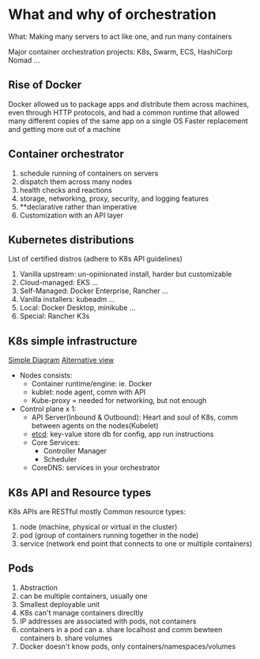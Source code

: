 # What and why of orchestration
What:
Making many servers to act like one, and run many containers

Major container orchestration projects:
K8s, Swarm, ECS, HashiCorp Nomad ...

## Rise of Docker
Docker allowed us to package apps and distribute them across machines, even through HTTP protocols, and had a common runtime that allowed many different copies of the same app on a single OS
Faster replacement and getting more out of a machine

## Container orchestrator
1. schedule running of containers on servers
2. dispatch them across many nodes
3. health checks and reactions
4. storage, networking, proxy, security, and logging features
5. **declarative rather than imperative
6. Customization with an API layer

## Kubernetes distributions
List of certified distros (adhere to K8s API guidelines)
<!-- https://www.cncf.io/certification/software-conformance/ -->
1. Vanilla upstream: un-opinionated install, harder but customizable
2. Cloud-managed: EKS ...
3. Self-Managed: Docker Enterprise, Rancher ...
4. Vanilla installers: kubeadm ...
5. Local: Docker Desktop, minikube ...
6. Special: Rancher K3s

## K8s simple infrastructure
[Simple Diagram](diagrams/K8s-Simple-Infra.png)
[Alternative view](diagrams/K8s-Simple-infra-2.png)
- Nodes consists:
  - Container runtime/engine: ie. Docker
  - kublet: node agent, comm with API
  - Kube-proxy = needed for networking, but not enough
- Control plane x 1:
  - API Server(Inbound & Outbound): Heart and soul of K8s, comm between agents on the nodes(Kubelet)
  - [etcd](https://etcd.io/): key-value store db for config, app run instructions
  - Core Services:
    - Controller Manager
    - Scheduler
  - CoreDNS: services in your orchestrator

## K8s API and Resource types
K8s APIs are RESTful mostly
Common resource types:
1. node (machine, physical or virtual in the cluster)
2. pod (group of containers running together in the node)
3. service (network end point that connects to one or multiple containers)

## Pods
1. Abstraction
2. can be multiple containers, usually one
3. Smallest deployable unit
4. K8s can't manage containers direcltly
5. IP addresses are associated with pods, not containers
6. containers in a pod can 
    a. share localhost and comm bewteen containers
    b. share volumes
7. Docker doesn't know pods, only containers/namespaces/volumes


